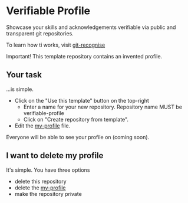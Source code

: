 # Verifiable Profile

Showcase your skills and acknowledgements verifiable via public and transparent git repositories.

To learn how ti works, visit [git-recognise](https://github.com/alenhorvat/git-recognise)

Important! This template repository contains an invented profile.

## Your task

...is simple.

- Click on the "Use this template" button on the top-right
  - Enter a name for your new repository. Repository name MUST be verifiable-profile
  - Click on "Create repository from template".
- Edit the [my-profile](my-profile.yaml) file.

Everyone will be able to see your profile on (coming soon).

## I want to delete my profile

It's simple. You have three options

- delete this repository
- delete the [my-profile](my-profile.yaml)
- make the repository private
